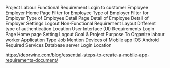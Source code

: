 Project Labour 
  Functional Requirement
    Login to customer
      Employee
      Employer
    Home Page
      Filter for Employee
        Type of Employer
      Filter for Employer
        Type of Employee
    Detail Page
      Detail of Employee
      Detail of Employer
    Settings
    Logout
  Non-Functional Requirement
    Layout
    Different type of authentication
    Location
  User Interface (UI) Requirements
    Login Page
    Home page
    Setting
    Logout
  Goal & Project Purpose
    To Organize labour worker
  Application Type
    Job
  Mention Devices of Mobile app
    IOS
    Android
  Required Services
    Database server
    Login
    Location

  https://deorwine.com/blog/essential-steps-to-create-a-mobile-app-requirements-document/
